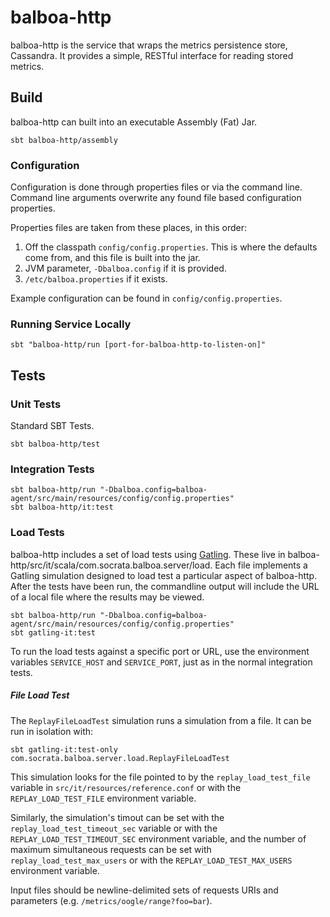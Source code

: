 # balboa-http

balboa-http is the service that wraps the metrics persistence store, Cassandra.
It provides a simple, RESTful interface for reading stored metrics.

## Build

balboa-http can built into an executable Assembly (Fat) Jar.

```
sbt balboa-http/assembly
```

### Configuration

Configuration is done through properties files or via the
command line. Command line arguments overwrite any found file based
configuration properties.

Properties files are taken from these places, in this order:

1. Off the classpath `config/config.properties`. This is where the defaults
   come from, and this file is built into the jar.
2. JVM parameter, `-Dbalboa.config` if it is provided.
3. `/etc/balboa.properties` if it exists.

Example configuration can be found in `config/config.properties`.

### Running Service Locally

`sbt "balboa-http/run [port-for-balboa-http-to-listen-on]"`

## Tests

### Unit Tests

Standard SBT Tests.

```
sbt balboa-http/test
```

### Integration Tests

```
sbt balboa-http/run "-Dbalboa.config=balboa-agent/src/main/resources/config/config.properties"
sbt balboa-http/it:test
```

### Load Tests

balboa-http includes a set of load tests using [Gatling](http://gatling.io/#/).
These live in balboa-http/src/it/scala/com.socrata.balboa.server/load.
Each file implements a Gatling simulation designed to load test a
particular aspect of balboa-http. After the tests have been run, the
commandline output will include the URL of a local file where the results
may be viewed.

```
sbt balboa-http/run "-Dbalboa.config=balboa-agent/src/main/resources/config/config.properties"
sbt gatling-it:test
```

To run the load tests against a specific port or URL, use the environment
variables `SERVICE_HOST` and `SERVICE_PORT`, just as in the normal
integration tests.

##### File Load Test

The `ReplayFileLoadTest` simulation runs a simulation from a file.
It can be run in isolation with:

```
sbt gatling-it:test-only com.socrata.balboa.server.load.ReplayFileLoadTest
```

This simulation looks for the file pointed to by the `replay_load_test_file`
variable in `src/it/resources/reference.conf` or with the 
`REPLAY_LOAD_TEST_FILE` environment variable.

Similarly, the simulation's timout can be set with the `replay_load_test_timeout_sec`
variable or with the `REPLAY_LOAD_TEST_TIMEOUT_SEC` environment variable,
and the number of maximum simultaneous requests can be set with
`replay_load_test_max_users` or with the `REPLAY_LOAD_TEST_MAX_USERS`
environment variable.

Input files should be newline-delimited sets of requests URIs and parameters
(e.g. `/metrics/oogle/range?foo=bar`).
